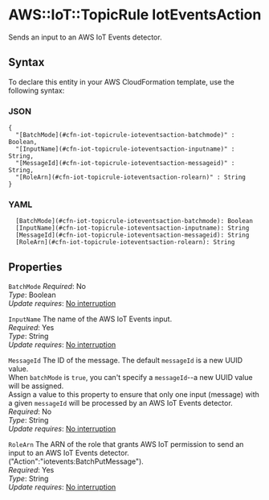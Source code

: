 # AWS::IoT::TopicRule IotEventsAction<a name="aws-properties-iot-topicrule-ioteventsaction"></a>

Sends an input to an AWS IoT Events detector\.

## Syntax<a name="aws-properties-iot-topicrule-ioteventsaction-syntax"></a>

To declare this entity in your AWS CloudFormation template, use the following syntax:

### JSON<a name="aws-properties-iot-topicrule-ioteventsaction-syntax.json"></a>

```
{
  "[BatchMode](#cfn-iot-topicrule-ioteventsaction-batchmode)" : Boolean,
  "[InputName](#cfn-iot-topicrule-ioteventsaction-inputname)" : String,
  "[MessageId](#cfn-iot-topicrule-ioteventsaction-messageid)" : String,
  "[RoleArn](#cfn-iot-topicrule-ioteventsaction-rolearn)" : String
}
```

### YAML<a name="aws-properties-iot-topicrule-ioteventsaction-syntax.yaml"></a>

```
  [BatchMode](#cfn-iot-topicrule-ioteventsaction-batchmode): Boolean
  [InputName](#cfn-iot-topicrule-ioteventsaction-inputname): String
  [MessageId](#cfn-iot-topicrule-ioteventsaction-messageid): String
  [RoleArn](#cfn-iot-topicrule-ioteventsaction-rolearn): String
```

## Properties<a name="aws-properties-iot-topicrule-ioteventsaction-properties"></a>

`BatchMode`  <a name="cfn-iot-topicrule-ioteventsaction-batchmode"></a>
*Required*: No  
*Type*: Boolean  
*Update requires*: [No interruption](https://docs.aws.amazon.com/AWSCloudFormation/latest/UserGuide/using-cfn-updating-stacks-update-behaviors.html#update-no-interrupt)

`InputName`  <a name="cfn-iot-topicrule-ioteventsaction-inputname"></a>
The name of the AWS IoT Events input\.  
*Required*: Yes  
*Type*: String  
*Update requires*: [No interruption](https://docs.aws.amazon.com/AWSCloudFormation/latest/UserGuide/using-cfn-updating-stacks-update-behaviors.html#update-no-interrupt)

`MessageId`  <a name="cfn-iot-topicrule-ioteventsaction-messageid"></a>
The ID of the message\. The default `messageId` is a new UUID value\.  
When `batchMode` is `true`, you can't specify a `messageId`\-\-a new UUID value will be assigned\.  
Assign a value to this property to ensure that only one input \(message\) with a given `messageId` will be processed by an AWS IoT Events detector\.  
*Required*: No  
*Type*: String  
*Update requires*: [No interruption](https://docs.aws.amazon.com/AWSCloudFormation/latest/UserGuide/using-cfn-updating-stacks-update-behaviors.html#update-no-interrupt)

`RoleArn`  <a name="cfn-iot-topicrule-ioteventsaction-rolearn"></a>
The ARN of the role that grants AWS IoT permission to send an input to an AWS IoT Events detector\. \("Action":"iotevents:BatchPutMessage"\)\.  
*Required*: Yes  
*Type*: String  
*Update requires*: [No interruption](https://docs.aws.amazon.com/AWSCloudFormation/latest/UserGuide/using-cfn-updating-stacks-update-behaviors.html#update-no-interrupt)
